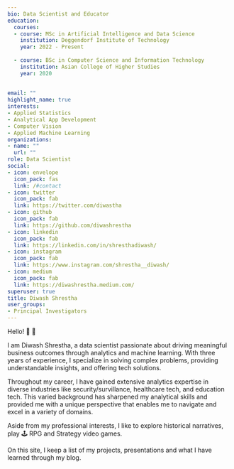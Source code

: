 ```yaml
---
bio: Data Scientist and Educator
education:
  courses:
  - course: MSc in Artificial Intelligence and Data Science
    institution: Deggendorf Institute of Technology
    year: 2022 - Present
    
  - course: BSc in Computer Science and Information Technology
    institution: Asian College of Higher Studies
    year: 2020
  
    
email: ""
highlight_name: true
interests:
- Applied Statistics
- Analytical App Development
- Computer Vision
- Applied Machine Learning 
organizations:
- name: ""
  url: ""
role: Data Scientist
social:
- icon: envelope
  icon_pack: fas
  link: /#contact
- icon: twitter
  icon_pack: fab
  link: https://twitter.com/diwastha
- icon: github
  icon_pack: fab
  link: https://github.com/diwashrestha
- icon: linkedin
  icon_pack: fab
  link: https://linkedin.com/in/shresthadiwash/
- icon: instagram
  icon_pack: fab
  link: https://www.instagram.com/shrestha__diwash/
- icon: medium
  icon_pack: fab
  link: https://diwashrestha.medium.com/
superuser: true
title: Diwash Shrestha
user_groups:
- Principal Investigators
---
```


Hello! 🙏 👋 

I am Diwash Shrestha, a data scientist passionate about driving meaningful business outcomes through analytics and machine learning. With three years of experience, I specialize in solving complex problems, providing understandable insights, and offering tech solutions.

Throughout my career, I have gained extensive analytics expertise in diverse industries like security/survillance, healthcare tech, and education tech. This varied background has sharpened my analytical skills and provided me with a unique perspective that enables me to navigate and excel in a variety of domains.

Aside from my professional interests, I like to explore historical narratives, play 🕹️ RPG and Strategy video games.

On this site, I keep a list of my projects, presentations and what I have learned through my blog.
